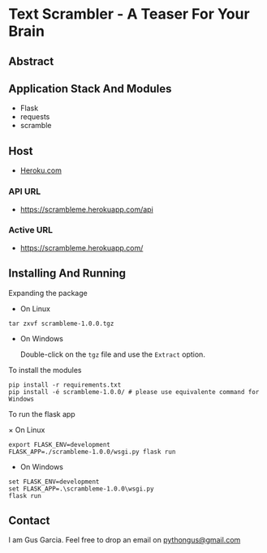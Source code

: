 # Text Scrambler - A Teaser For Your Brain

## Abstract


## Application Stack And Modules

* Flask
* requests
* scramble

## Host

* [Heroku.com][2]

[2]: https://www.heroku.com

### API URL

* https://scrambleme.herokuapp.com/api

### Active URL

* https://scrambleme.herokuapp.com/

## Installing And Running

Expanding the package

* On Linux

```
tar zxvf scrambleme-1.0.0.tgz
```

* On Windows

    Double-click on the `tgz` file and use the `Extract` option.

To install the modules
```
pip install -r requirements.txt
pip install -é scrambleme-1.0.0/ # please use equivalente command for Windows
```

To run the flask app

× On Linux
```
export FLASK_ENV=development
FLASK_APP=./scrambleme-1.0.0/wsgi.py flask run
```
* On Windows
```
set FLASK_ENV=development
set FLASK_APP=.\scrambleme-1.0.0\wsgi.py
flask run
```


## Contact

I am Gus Garcia. Feel free to drop an email on [pythongus@gmail.com][1]

[1]: mailto:pythongus@gmail.com
